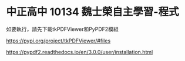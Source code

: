 # 中正高中 10134 魏士榮自主學習-程式
如要執行，請先下載tkPDFViewer和PyPDF2模組


https://pypi.org/project/tkPDFViewer/#files


https://pypdf2.readthedocs.io/en/3.0.0/user/installation.html
